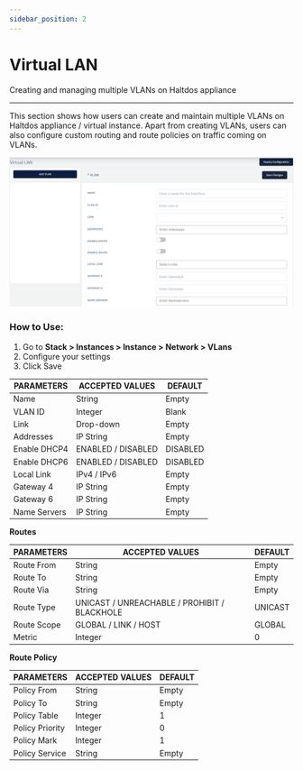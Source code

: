 ```yaml
---
sidebar_position: 2
---
```


# Virtual LAN

Creating and managing multiple VLANs on Haltdos appliance

---

This section shows how users can create and maintain multiple VLANs on Haltdos appliance / virtual instance. Apart from creating VLANs, users can also configure custom routing and route policies on traffic coming on VLANs.

![vlan](/img/platform/vlan1.png)

### How to Use:

1. Go to **Stack > Instances > Instance > Network > VLans**
2. Configure your settings
3. Click Save

| PARAMETERS   | ACCEPTED VALUES    | DEFAULT  |
|--------------|--------------------|----------|
| Name         | String             | Empty    |
| VLAN ID      | Integer            | Blank    |
| Link         | Drop-down          | Empty    |
| Addresses    | IP String          | Empty    |
| Enable DHCP4 | ENABLED / DISABLED | DISABLED |
| Enable DHCP6 | ENABLED / DISABLED | DISABLED |
| Local Link   | IPv4 / IPv6        | Empty    |
| Gateway 4    | IP String          | Empty    |
| Gateway 6    | IP String          | Empty    |
| Name Servers | IP String          | Empty    |

**Routes**

| PARAMETERS  | ACCEPTED VALUES                              | DEFAULT |
|-------------|----------------------------------------------|---------|
| Route From  | String                                       | Empty   |
| Route To    | String                                       | Empty   |
| Route Via   | String                                       | Empty   |
| Route Type  | UNICAST / UNREACHABLE / PROHIBIT / BLACKHOLE | UNICAST |
| Route Scope | GLOBAL / LINK / HOST                         | GLOBAL  |
| Metric      | Integer                                      | 0       |

**Route Policy**

| PARAMETERS      | ACCEPTED VALUES | DEFAULT |
|-----------------|-----------------|---------|
| Policy From     | String          | Empty   |
| Policy To       | String          | Empty   |
| Policy Table    | Integer         | 1       |
| Policy Priority | Integer         | 0       |
| Policy Mark     | Integer         | 1       |
| Policy Service  | String          | Empty   |


